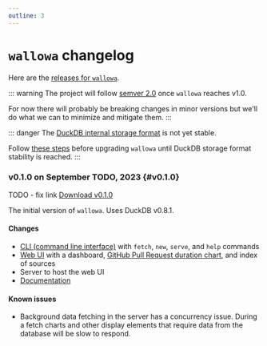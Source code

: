 ```yaml
---
outline: 3
---
```

# `wallowa` changelog

Here are the [releases for `wallowa`](https://github.com/gunrein/wallowa/releases).

::: warning
The project will follow [semver 2.0](https://semver.org/) once `wallowa` reaches v1.0.

For now there will probably be breaking changes in minor versions but we'll do what we can to minimize and mitigate them.
:::

::: danger
The [DuckDB internal storage format](https://duckdb.org/internals/storage) is not yet stable.

Follow [these steps](https://duckdb.org/internals/storage#how-to-move-between-storage-formats)
before upgrading `wallowa` until DuckDB storage format stability is reached.
:::

### v0.1.0 on September TODO, 2023 {#v0.1.0}

TODO - fix link [Download v0.1.0](https://github.com/gunrein/wallowa/releases)

The initial version of `wallowa`. Uses DuckDB v0.8.1.

#### Changes

- [CLI (command line interface)](cli) with `fetch`, `new`, `serve`, and `help` commands
- [Web UI](web-ui) with a dashboard, [GitHub Pull Request duration chart](sources/github), and index of sources
- Server to host the web UI
- [Documentation](http://www.wallowa.io/docs/)

#### Known issues

- Background data fetching in the server has a concurrency issue. During a fetch charts and other display elements that require data from the database will be slow to respond.
